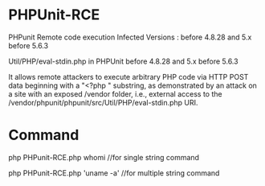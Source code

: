 # PHPUnit-RCE
PHPunit Remote code execution
Infected Versions : before 4.8.28 and 5.x before 5.6.3

Util/PHP/eval-stdin.php in PHPUnit before 4.8.28 and 5.x before 5.6.3

It allows remote attackers to execute arbitrary PHP code via HTTP POST 
data beginning with a "<?php " substring, as demonstrated by an attack 
on a site with an exposed /vendor folder, i.e., external access to 
the /vendor/phpunit/phpunit/src/Util/PHP/eval-stdin.php URI.

# Command
php PHPunit-RCE.php whomi //for single string command

php PHPunit-RCE.php 'uname -a' //for multiple string command
